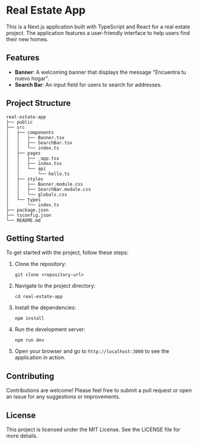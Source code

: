 # Real Estate App

This is a Next.js application built with TypeScript and React for a real estate project. The application features a user-friendly interface to help users find their new homes.

## Features

- **Banner**: A welcoming banner that displays the message "Encuentra tu nuevo hogar".
- **Search Bar**: An input field for users to search for addresses.

## Project Structure

```
real-estate-app
├── public
├── src
│   ├── components
│   │   ├── Banner.tsx
│   │   ├── SearchBar.tsx
│   │   └── index.ts
│   ├── pages
│   │   ├── _app.tsx
│   │   ├── index.tsx
│   │   └── api
│   │       └── hello.ts
│   ├── styles
│   │   ├── Banner.module.css
│   │   ├── SearchBar.module.css
│   │   └── globals.css
│   └── types
│       └── index.ts
├── package.json
├── tsconfig.json
└── README.md
```

## Getting Started

To get started with the project, follow these steps:

1. Clone the repository:
   ```
   git clone <repository-url>
   ```

2. Navigate to the project directory:
   ```
   cd real-estate-app
   ```

3. Install the dependencies:
   ```
   npm install
   ```

4. Run the development server:
   ```
   npm run dev
   ```

5. Open your browser and go to `http://localhost:3000` to see the application in action.

## Contributing

Contributions are welcome! Please feel free to submit a pull request or open an issue for any suggestions or improvements.

## License

This project is licensed under the MIT License. See the LICENSE file for more details.